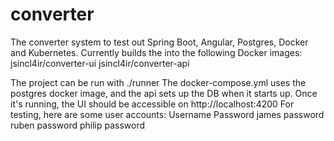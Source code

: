# converter
The converter system to test out Spring Boot, Angular, Postgres, Docker and Kubernetes.
Currently builds the into the following Docker images:
jsincl4ir/converter-ui
jsincl4ir/converter-api

The project can be run with ./runner
The docker-compose.yml uses the postgres docker image, and the api sets up the DB when it starts up. Once it's running, the UI should be accessible on http://localhost:4200
For testing, here are some user accounts:
Username  Password
james     password
ruben     password
philip    password
